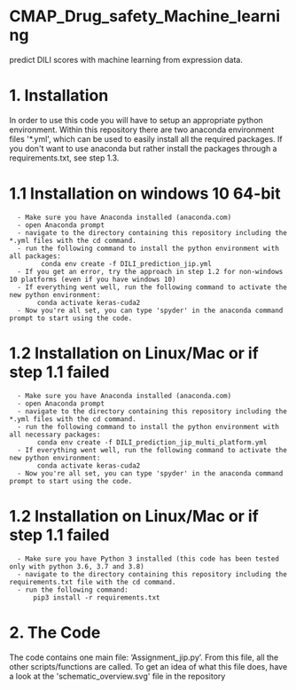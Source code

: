 # CMAP_Drug_safety_Machine_learning
 predict DILI scores with machine learning from expression data.

# 1. Installation
In order to use this code you will have to setup an appropriate python environment. Within this repository there are two anaconda environment files '*.yml', which can be used to easily install all the required packages. If you don't want to use anaconda but rather install the packages through a requirements.txt, see step 1.3.
   # 1.1 Installation on windows 10 64-bit
      - Make sure you have Anaconda installed (anaconda.com)
      - open Anaconda prompt
      - navigate to the directory containing this repository including the *.yml files with the cd command.
      - run the following command to install the python environment with all packages:
            conda env create -f DILI_prediction_jip.yml
      - If you get an error, try the approach in step 1.2 for non-windows 10 platforms (even if you have windows 10)
      - If everything went well, run the following command to activate the new python environment:
           conda activate keras-cuda2
      - Now you're all set, you can type 'spyder' in the anaconda command prompt to start using the code.
  
   # 1.2 Installation on Linux/Mac or if step 1.1 failed
      - Make sure you have Anaconda installed (anaconda.com)
      - open Anaconda prompt
      - navigate to the directory containing this repository including the *.yml files with the cd command.
      - run the following command to install the python environment with all necessary packages:
           conda env create -f DILI_prediction_jip_multi_platform.yml
      - If everything went well, run the following command to activate the new python environment:
           conda activate keras-cuda2
      - Now you're all set, you can type 'spyder' in the anaconda command prompt to start using the code.

   # 1.2 Installation on Linux/Mac or if step 1.1 failed
      - Make sure you have Python 3 installed (this code has been tested only with python 3.6, 3.7 and 3.8)
      - navigate to the directory containing this repository including the requirements.txt file with the cd command. 
      - run the following command:
          pip3 install -r requirements.txt
          
 
# 2. The Code
The code contains one main file: ‘Assignment_jip.py’. From this file, all the other scripts/functions are called. To get an idea of what this file does, have a look at the 'schematic_overview.svg' file in the repository
